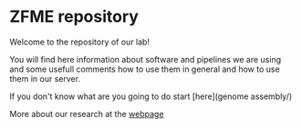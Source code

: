 
# ZFME repository

Welcome to the repository of our lab!  

You will find here information about software and pipelines we are using and some usefull comments how to use them in general and how to use them in our server. 

If you don't know what are you going to do start [here](genome assembly/)

More about our research at the [webpage](http://zfme.biol.uw.edu.pl)

